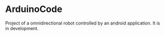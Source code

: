 ArduinoCode
===========

Project of a omnidirectional robot controlled by an android application. It is in development.
